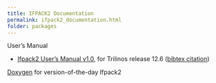 ```yaml
---
title: IFPACK2 Documentation
permalink: ifpack2_documentation.html
folder: packages
---
```


User’s Manual

*   [Ifpack2 User’s Manual v1.0](https://trilinos.org/wordpress/wp-content/uploads/2016/06/ifpack2guide.pdf), for Trilinos release 12.6 ([bibtex citation](http://trilinos.org/packages/ifpack2/ifpack2-citation/))

[Doxygen](http://trilinos.org/docs/dev/packages/ifpack2/doc/html/index.html) for version-of-the-day Ifpack2